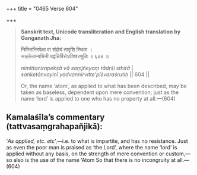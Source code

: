 +++
title = "0465 Verse 604"

+++
> **Sanskrit text, Unicode transliteration and English translation by Ganganath Jha:** 
>
> निमित्तनिरपेक्षा वा संज्ञेयं तादृशि स्थिता ।  
> सङ्केतान्वयिनी यद्वन्निर्वित्तेऽपीश्वरश्रुतिः ॥ ६०४ ॥ 
>
> *nimittanirapekṣā vā saṃjñeyaṃ tādṛśi sthitā* \|  
> *saṅketānvayinī yadvannirvitte'pīśvaraśrutiḥ* \|\| 604 \|\| 
>
> Or, the name ‘atom’, as applied to what has been described, may be taken as baseless, dependent upon mere convention; just as the name ‘lord’ is applied to one who has no property at all.—(604)



## Kamalaśīla’s commentary (tattvasaṃgrahapañjikā):

‘*As applied, etc*. *etc*’,—i.e. to what is impartite, and has no resistance. Just as even the poor man is praised as ‘the Lord’, where the name ‘lord’ is applied without any basis, on the strength of mere convention or custom,—so also is the use of the name ‘Atom So that there is no incongruity at all.—(604)


